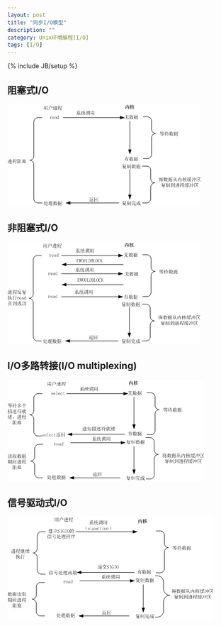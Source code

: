 ```yaml
---
layout: post
title: "同步I/O模型"
description: ""
category: Unix环境编程[I/O]
tags: [I/O]
---
```

{% include JB/setup %}

## 阻塞式I/O

![](/images/unix/io/io-mode-1.png)

## 非阻塞式I/O

![](/images/unix/io/io-mode-2.png)

## I/O多路转接(I/O multiplexing)

![](/images/unix/io/io-mode-3.png)

## 信号驱动式I/O

![](/images/unix/io/io-mode-4.png)
